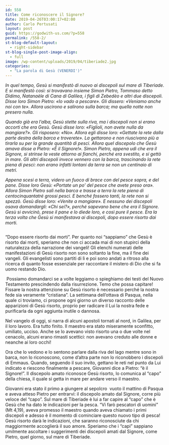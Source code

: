 ```yaml
---
id: 558
title: Come riconoscere il Signore?
date: 2019-04-26T03:00:17+02:00
author: Carlo Pertusati
layout: post
guid: https://godwith-us.com/?p=558
permalink: /558-2/
st-blog-default-layout:
  - right-sidebar
st-blog-single-post-image-align:
  - full
image: /wp-content/uploads/2019/04/tiberiade2.jpg
categories:
  - "La parola di Gesù (VENERDI')"
---
```

_In quel tempo, Gesù si manifestò di nuovo ai discepoli sul mare di Tiberìade. E si manifestò così: si trovavano insieme Simon Pietro, Tommaso detto Dìdimo, Natanaèle di Cana di Galilea, i figli di Zebedèo e altri due discepoli. Disse loro Simon Pietro: «Io vado a pescare». Gli dissero: «Veniamo anche noi con te». Allora uscirono e salirono sulla barca; ma quella notte non presero nulla._

_Quando già era l&#8217;alba, Gesù stette sulla riva, ma i discepoli non si erano accorti che era Gesù. Gesù disse loro: «Figlioli, non avete nulla da mangiare?». Gli risposero: «No». Allora egli disse loro: «Gettate la rete dalla parte destra della barca e troverete». La gettarono e non riuscivano più a tirarla su per la grande quantità di pesci. Allora quel discepolo che Gesù amava disse a Pietro: «È il Signore!». Simon Pietro, appena udì che era il Signore, si strinse la veste attorno ai fianchi, perché era svestito, e si gettò in mare. Gli altri discepoli invece vennero con la barca, trascinando la rete piena di pesci: non erano infatti lontani da terra se non un centinaio di metri._

_Appena scesi a terra, videro un fuoco di brace con del pesce sopra, e del pane. Disse loro Gesù: «Portate un po&#8217; del pesce che avete preso ora». Allora Simon Pietro salì nella barca e trasse a terra la rete piena di centocinquantatré grossi pesci. E benché fossero tanti, la rete non si spezzò. Gesù disse loro: «Venite a mangiare». E nessuno dei discepoli osava domandargli: «Chi sei?», perché sapevano bene che era il Signore. Gesù si avvicinò, prese il pane e lo diede loro, e così pure il pesce. Era la terza volta che Gesù si manifestava ai discepoli, dopo essere risorto dai morti._<figure class="wp-block-image">

<img src="https://godwith-us.com/wp-content/uploads/2019/04/Lago-di-tiberiade.jpg" alt="" class="wp-image-574" srcset="https://incercadidio.com/wp-content/uploads/2019/04/Lago-di-tiberiade.jpg 936w, https://incercadidio.com/wp-content/uploads/2019/04/Lago-di-tiberiade-300x176.jpg 300w, https://incercadidio.com/wp-content/uploads/2019/04/Lago-di-tiberiade-768x451.jpg 768w" sizes="(max-width: 936px) 100vw, 936px" /> </figure> 

“Dopo essere risorto dai morti”. Per quanto noi “sappiamo” che Gesù è risorto dai morti, speriamo che non ci accada mai di non stupirci della naturalezza della narrazione dei vangeli! Gli elenchi numerati delle manifestazioni di Gesù risorto non sono soltanto la fine, ma il fine dei vangeli. Gli evangelisti sono partiti di lì e poi sono andati a ritroso alla ricerca di quanto fosse essenziale per raccontare il mistero di Dio che si fa uomo restando Dio.

&nbsp;Possiamo domandarci se a volte leggiamo o spieghiamo dei testi del Nuovo Testamento prescindendo dalla risurrezione. Temo che possa capitare! Fissare la nostra attenzione su Gesù risorto è necessario perché la nostra fede sia veramente “cristiana”. La settimana dell’ottava di Pasqua, nella quale ci troviamo, ci propone ogni giorno un diverso racconto delle apparizioni di Gesù risorto, proprio per radicare il Lui la nostra fede e purificarla da ogni aggiunta inutile o dannosa.

Nel vangelo di oggi, si narra di alcuni apostoli tornati al nord, in Galilea, per il loro lavoro. Era tutto finito. Il maestro era stato miseramente sconfitto, umiliato, ucciso. Anche se lo avevano visto risorto una o due volte nel cenacolo, alcuni erano rimasti scettici: non avevano creduto alle donne e neanche ai loro occhi! 

Ora che lo vedono e lo sentono parlare dalla riva del lago mentre sono in barca, non lo riconoscono, come d’altra parte non lo riconobbero i discepoli di Emmaus. Quando, seguendo il suo invito, gettano le reti nel punto da Lui indicato e riescono finalmente a pescare, Giovanni dice a Pietro: “è il Signore!”. Il discepolo amato riconosce Gesù risorto, lo comunica al “capo” della chiesa, il quale si getta in mare per andare verso il maestro. 

Giovanni era stato il primo a giungere al sepolcro &nbsp;vuoto il mattino di Pasqua e aveva atteso Pietro per entrarvi: il discepolo amato dal Signore, corre più veloce del “capo”. Sul mare di Tiberiade è lui a far capire al “capo” che è Gesù che ha dato le indicazioni per la pesca. “Vi farò pescatori di uomini” (Mt 4,19), aveva promesso il maestro quando aveva chiamato i primi discepoli e adesso è il momento di cominciare questo nuovo tipo di pesca! Gesù risorto darà le indicazioni, che saranno riconosciute da chi maggiormente accoglierà il suo amore. Speriamo che i “capi” sappiano umilmente ascoltare i suggerimenti dei discepoli amati dal Signore, come Pietro, quel giorno, sul mare di Tiberiade.